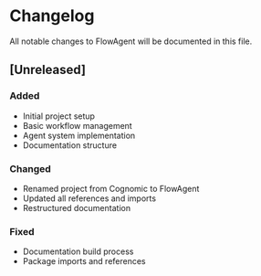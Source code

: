 # Changelog

All notable changes to FlowAgent will be documented in this file.

## [Unreleased]

### Added
- Initial project setup
- Basic workflow management
- Agent system implementation
- Documentation structure

### Changed
- Renamed project from Cognomic to FlowAgent
- Updated all references and imports
- Restructured documentation

### Fixed
- Documentation build process
- Package imports and references
